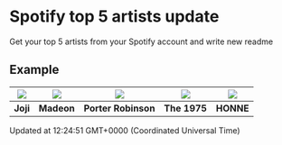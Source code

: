 # Spotify top 5 artists update

Get your top 5 artists from your Spotify account and write new readme

## Example
<!-- table start -->
|<img src="https://i.scdn.co/image/5386e44d5e07dc662c0d6f14c3ae9c47e8898e06">|<img src="https://i.scdn.co/image/3f4c99a2932c2e21fc966123050cd92fe4ff0c15">|<img src="https://i.scdn.co/image/50c288dcdab974637f634438faeafbd4a96ece81">|<img src="https://i.scdn.co/image/1717dac024e71f64ec421a658c7a9769d41ce251">|<img src="https://i.scdn.co/image/8b9e5d9441a0208eca61b6a1f7fba5e390dd835d">|
| :---: | :---: | :---: | :---: | :---: |
|<b>Joji</b>|<b>Madeon</b>|<b>Porter Robinson</b>|<b>The 1975</b>|<b>HONNE</b>|

Updated at 12:24:51 GMT+0000 (Coordinated Universal Time)
<!-- table end -->